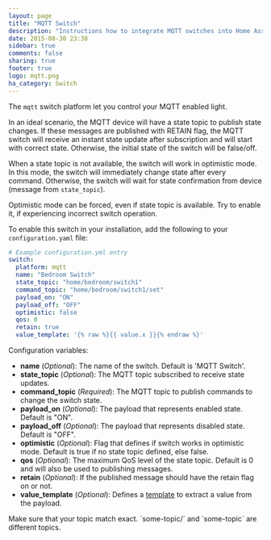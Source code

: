 ```yaml
---
layout: page
title: "MQTT Switch"
description: "Instructions how to integrate MQTT switches into Home Assistant."
date: 2015-08-30 23:38
sidebar: true
comments: false
sharing: true
footer: true
logo: mqtt.png
ha_category: Switch
---
```


The `mqtt` switch platform let you control your MQTT enabled light.

In an ideal scenario, the MQTT device will have a state topic to publish state changes. If these messages are published with RETAIN flag, the MQTT switch will receive an instant state update after subscription and will start with correct state. Otherwise, the initial state of the switch will be false/off.

When a state topic is not available, the switch will work in optimistic mode. In this mode, the switch will immediately change state after every command. Otherwise, the switch will wait for state confirmation from device (message from `state_topic`).

Optimistic mode can be forced, even if state topic is available. Try to enable it, if experiencing incorrect switch operation.

To enable this switch in your installation, add the following to your `configuration.yaml` file:

```yaml
# Example configuration.yml entry
switch:
  platform: mqtt
  name: "Bedroom Switch"
  state_topic: "home/bedroom/switch1"
  command_topic: "home/bedroom/switch1/set"
  payload_on: "ON"
  payload_off: "OFF"
  optimistic: false
  qos: 0
  retain: true
  value_template: '{% raw %}{{ value.x }}{% endraw %}'
```

Configuration variables:

- **name** (*Optional*): The name of the switch. Default is 'MQTT Switch'.
- **state_topic** (*Optional*): The MQTT topic subscribed to receive state updates.
- **command_topic** (*Required*): The MQTT topic to publish commands to change the switch state.
- **payload_on** (*Optional*): The payload that represents enabled state. Default is "ON".
- **payload_off** (*Optional*): The payload that represents disabled state. Default is "OFF".
- **optimistic** (*Optional*): Flag that defines if switch works in optimistic mode. Default is true if no state topic defined, else false.
- **qos** (*Optional*): The maximum QoS level of the state topic. Default is 0 and will also be used to publishing messages.
- **retain** (*Optional*): If the published message should have the retain flag on or not.
- **value_template** (*Optional*): Defines a [template](/getting-started/templating/) to extract a value from the payload.

<p class='note warning'>
Make sure that your topic match exact. `some-topic/` and `some-topic` are different topics.
</p>
